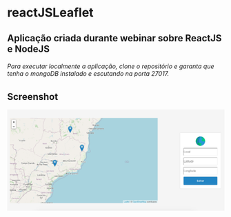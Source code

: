# reactJSLeaflet

## Aplicação criada durante webinar sobre ReactJS e NodeJS

###### Para executar localmente a aplicação, clone o repositório e garanta que tenha o mongoDB instalado e escutando na porta 27017.

## Screenshot

![GitHub Logo](https://github.com/leonardogandrade/reactJSLeaflet/blob/master/etc/reactJSLeaflet_screenshot.png)
